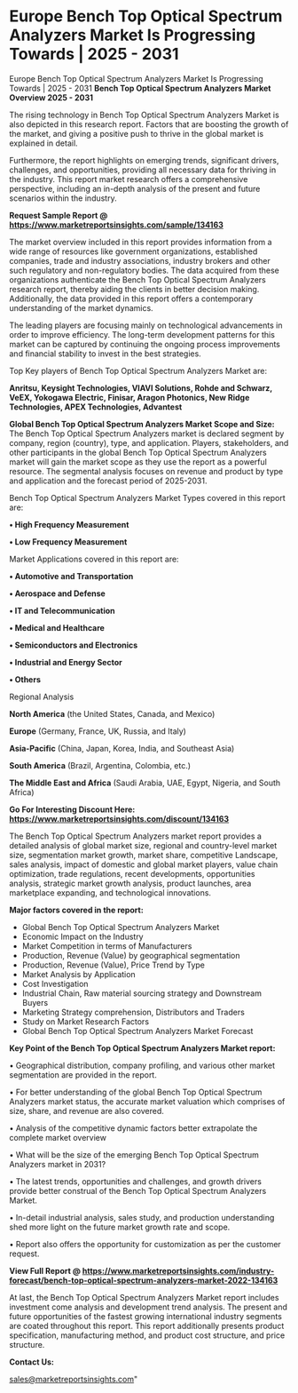 # Europe Bench Top Optical Spectrum Analyzers Market Is Progressing Towards | 2025 - 2031
Europe Bench Top Optical Spectrum Analyzers Market Is Progressing Towards | 2025 - 2031
<Strong> Bench Top Optical Spectrum Analyzers Market Overview 2025 - 2031</strong>

The rising technology in Bench Top Optical Spectrum Analyzers Market is also depicted in this research report. Factors that are boosting the growth of the market, and giving a positive push to thrive in the global market is explained in detail.

Furthermore, the report highlights on emerging trends, significant drivers, challenges, and opportunities, providing all necessary data for thriving in the industry. This report market research offers a comprehensive perspective, including an in-depth analysis of the present and future scenarios within the industry.

<strong>Request Sample Report @ <a href=https://www.marketreportsinsights.com/sample/134163>https://www.marketreportsinsights.com/sample/134163</a></strong>

The market overview included in this report provides information from a wide range of resources like government organizations, established companies, trade and industry associations, industry brokers and other such regulatory and non-regulatory bodies. The data acquired from these organizations authenticate the Bench Top Optical Spectrum Analyzers research report, thereby aiding the clients in better decision making. Additionally, the data provided in this report offers a contemporary understanding of the market dynamics.

The leading players are focusing mainly on technological advancements in order to improve efficiency. The long-term development patterns for this market can be captured by continuing the ongoing process improvements and financial stability to invest in the best strategies.

Top Key players of Bench Top Optical Spectrum Analyzers Market are:

<strong>Anritsu, Keysight Technologies, VIAVI Solutions, Rohde and Schwarz, VeEX, Yokogawa Electric, Finisar, Aragon Photonics, New Ridge Technologies, APEX Technologies, Advantest</strong>

<strong><b>Global Bench Top Optical Spectrum Analyzers Market Scope and Size:</b></strong>
The Bench Top Optical Spectrum Analyzers market is declared segment by company, region (country), type, and application. Players, stakeholders, and other participants in the global Bench Top Optical Spectrum Analyzers market will gain the market scope as they use the report as a powerful resource. The segmental analysis focuses on revenue and product by type and application and the forecast period of 2025-2031.

Bench Top Optical Spectrum Analyzers Market Types covered in this report are:

<strong>• High Frequency Measurement

• Low Frequency Measurement</strong>

Market Applications covered in this report are:

<strong>• Automotive and Transportation

• Aerospace and Defense

• IT and Telecommunication

• Medical and Healthcare

• Semiconductors and Electronics

• Industrial and Energy Sector

• Others</strong> 

Regional Analysis

<strong>North America</strong> (the United States, Canada, and Mexico)

<strong>Europe</strong> (Germany, France, UK, Russia, and Italy)

<strong>Asia-Pacific</strong> (China, Japan, Korea, India, and Southeast Asia)

<strong>South America</strong> (Brazil, Argentina, Colombia, etc.)

<strong>The Middle East and Africa</strong> (Saudi Arabia, UAE, Egypt, Nigeria, and South Africa)

<strong>Go For Interesting Discount Here: <a href=https://www.marketreportsinsights.com/discount/134163>https://www.marketreportsinsights.com/discount/134163</a></strong>

The Bench Top Optical Spectrum Analyzers market report provides a detailed analysis of global market size, regional and country-level market size, segmentation market growth, market share, competitive Landscape, sales analysis, impact of domestic and global market players, value chain optimization, trade regulations, recent developments, opportunities analysis, strategic market growth analysis, product launches, area marketplace expanding, and technological innovations.

<strong><b>Major factors covered in the report:</b></strong>
<ul>
  <li>Global Bench Top Optical Spectrum Analyzers Market </li>
  <li>Economic Impact on the Industry</li>
  <li>Market Competition in terms of Manufacturers</li>
  <li>Production, Revenue (Value) by geographical segmentation</li>
  <li>Production, Revenue (Value), Price Trend by Type</li>
  <li>Market Analysis by Application</li>
  <li>Cost Investigation</li>
  <li>Industrial Chain, Raw material sourcing strategy and Downstream Buyers</li>
  <li>Marketing Strategy comprehension, Distributors and Traders</li>
  <li>Study on Market Research Factors</li>
  <li>Global Bench Top Optical Spectrum Analyzers Market Forecast</li>
</ul>

<strong><b>Key Point of the Bench Top Optical Spectrum Analyzers Market report:</b></strong>

• Geographical distribution, company profiling, and various other market segmentation are provided in the report.

• For better understanding of the global Bench Top Optical Spectrum Analyzers market status, the accurate market valuation which comprises of size, share, and revenue are also covered.

• Analysis of the competitive dynamic factors better extrapolate the complete market overview

• What will be the size of the emerging Bench Top Optical Spectrum Analyzers market in 2031?

• The latest trends, opportunities and challenges, and growth drivers provide better construal of the Bench Top Optical Spectrum Analyzers Market.

• In-detail industrial analysis, sales study, and production understanding shed more light on the future market growth rate and scope.

• Report also offers the opportunity for customization as per the customer request.

<strong><b>View Full Report @ <a href=https://www.marketreportsinsights.com/industry-forecast/bench-top-optical-spectrum-analyzers-market-2022-134163>https://www.marketreportsinsights.com/industry-forecast/bench-top-optical-spectrum-analyzers-market-2022-134163</a></b></strong>


At last, the Bench Top Optical Spectrum Analyzers Market report includes investment come analysis and development trend analysis. The present and future opportunities of the fastest growing international industry segments are coated throughout this report. This report additionally presents product specification, manufacturing method, and product cost structure, and price structure.

<strong>Contact Us:</strong>

sales@marketreportsinsights.com"
